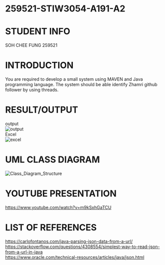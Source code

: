 # 259521-STIW3054-A191-A2
# STUDENT INFO  
SOH CHEE FUNG  259521      
# INTRODUCTION  
You are required to develop a small system using MAVEN and Java programming language. The system should be able identify Zhamri github follower by using threads.  
# RESULT/OUTPUT  
output  
![output](https://user-images.githubusercontent.com/55059378/68397680-86756800-01ae-11ea-8ec4-46c21767f4ca.png)  
Excel  
![excel](https://user-images.githubusercontent.com/55059378/68397692-8bd2b280-01ae-11ea-8915-d4776f9d49db.png)  
# UML CLASS DIAGRAM  
![Class_Diagram_Structure](https://user-images.githubusercontent.com/55059378/68397702-8f663980-01ae-11ea-9dd4-8972f488703c.png)  
# YOUTUBE PRESENTATION  
https://www.youtube.com/watch?v=m9kSxhGaTCU  
# LIST OF REFERENCES  
https://carlofontanos.com/java-parsing-json-data-from-a-url/  
https://stackoverflow.com/questions/4308554/simplest-way-to-read-json-from-a-url-in-java  
https://www.oracle.com/technical-resources/articles/java/json.html
